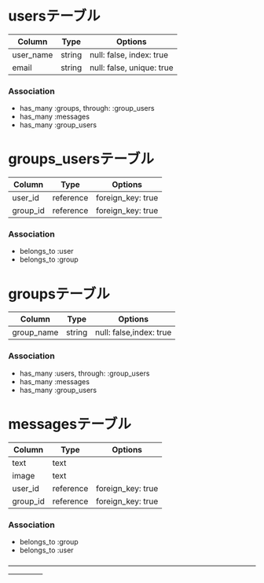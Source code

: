
# usersテーブル
|Column|Type|Options|
|------|----|-------|
|user_name|string|null: false, index: true|
|email|string|null: false, unique: true|

### Association
- has_many :groups, through: :group_users
- has_many :messages
- has_many :group_users

# groups_usersテーブル
|Column|Type|Options|
|------|----|-------|
|user_id|reference|foreign_key: true|
|group_id|reference|foreign_key: true|
### Association
- belongs_to :user
- belongs_to :group


# groupsテーブル
|Column|Type|Options|
|------|----|-------|
|group_name|string|null: false,index: true|
### Association
- has_many :users, through: :group_users
- has_many :messages
- has_many :group_users

# messagesテーブル
|Column|Type|Options|
|------|----|-------|
|text|text|
|image|text|
|user_id|reference|foreign_key: true|
|group_id|reference|foreign_key: true|
### Association
- belongs_to :group
- belongs_to :user


—————————————————————————————————————————